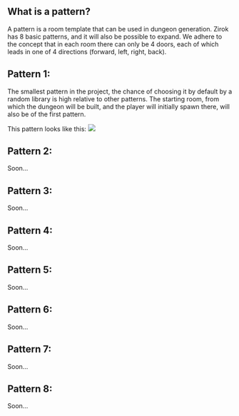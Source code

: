 ## What is a pattern?

A pattern is a room template that can be used in dungeon generation. Zirok has 8 basic patterns, and it will also be possible to expand. We adhere to the concept that in each room there can only be 4 doors, each of which leads in one of 4 directions (forward, left, right, back).

## Pattern 1:

The smallest pattern in the project, the chance of choosing it by default by a random library is high relative to other patterns. The starting room, from which the dungeon will be built, and the player will initially spawn there, will also be of the first pattern.

This pattern looks like this:
![](https://github.com/Kernel357/Zirok/blob/main/Docs/Images/Pattern_1.png)

## Pattern 2:

Soon...

## Pattern 3:

Soon...

## Pattern 4:

Soon...

## Pattern 5:

Soon...

## Pattern 6:

Soon...

## Pattern 7:

Soon...

## Pattern 8:

Soon...
